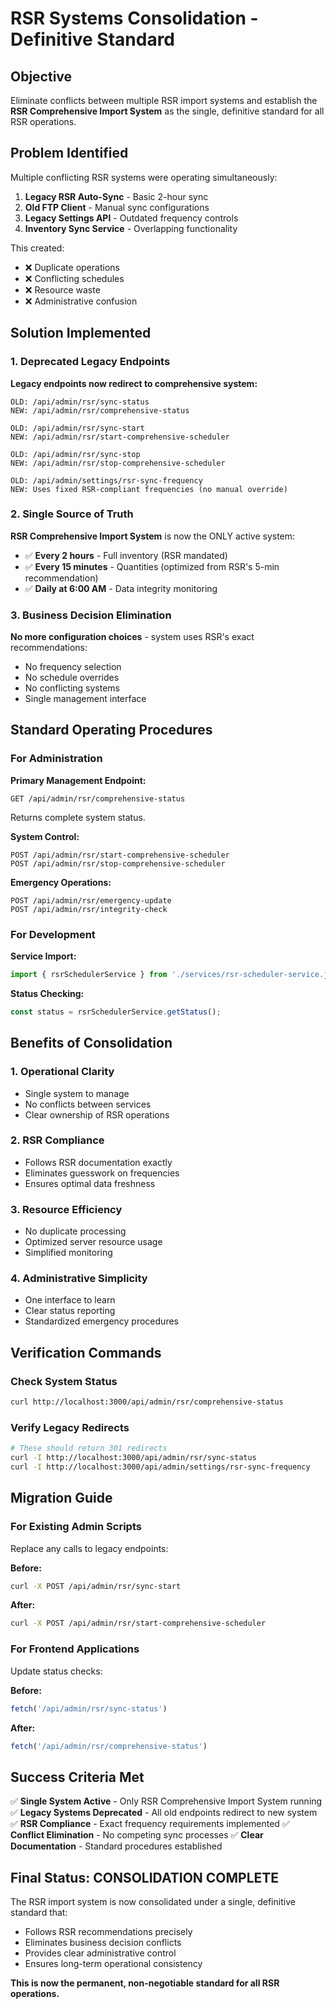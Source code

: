 # RSR Systems Consolidation - Definitive Standard

## Objective
Eliminate conflicts between multiple RSR import systems and establish the **RSR Comprehensive Import System** as the single, definitive standard for all RSR operations.

## Problem Identified
Multiple conflicting RSR systems were operating simultaneously:
1. **Legacy RSR Auto-Sync** - Basic 2-hour sync
2. **Old FTP Client** - Manual sync configurations
3. **Legacy Settings API** - Outdated frequency controls
4. **Inventory Sync Service** - Overlapping functionality

This created:
- ❌ Duplicate operations
- ❌ Conflicting schedules  
- ❌ Resource waste
- ❌ Administrative confusion

## Solution Implemented

### 1. Deprecated Legacy Endpoints
**Legacy endpoints now redirect to comprehensive system:**

```
OLD: /api/admin/rsr/sync-status
NEW: /api/admin/rsr/comprehensive-status

OLD: /api/admin/rsr/sync-start
NEW: /api/admin/rsr/start-comprehensive-scheduler

OLD: /api/admin/rsr/sync-stop  
NEW: /api/admin/rsr/stop-comprehensive-scheduler

OLD: /api/admin/settings/rsr-sync-frequency
NEW: Uses fixed RSR-compliant frequencies (no manual override)
```

### 2. Single Source of Truth
**RSR Comprehensive Import System** is now the ONLY active system:

- ✅ **Every 2 hours** - Full inventory (RSR mandated)
- ✅ **Every 15 minutes** - Quantities (optimized from RSR's 5-min recommendation)
- ✅ **Daily at 6:00 AM** - Data integrity monitoring

### 3. Business Decision Elimination
**No more configuration choices** - system uses RSR's exact recommendations:
- No frequency selection
- No schedule overrides  
- No conflicting systems
- Single management interface

## Standard Operating Procedures

### For Administration
**Primary Management Endpoint:**
```
GET /api/admin/rsr/comprehensive-status
```
Returns complete system status.

**System Control:**
```
POST /api/admin/rsr/start-comprehensive-scheduler
POST /api/admin/rsr/stop-comprehensive-scheduler
```

**Emergency Operations:**
```
POST /api/admin/rsr/emergency-update
POST /api/admin/rsr/integrity-check
```

### For Development
**Service Import:**
```typescript
import { rsrSchedulerService } from './services/rsr-scheduler-service.js';
```

**Status Checking:**
```typescript
const status = rsrSchedulerService.getStatus();
```

## Benefits of Consolidation

### 1. Operational Clarity
- Single system to manage
- No conflicts between services
- Clear ownership of RSR operations

### 2. RSR Compliance
- Follows RSR documentation exactly
- Eliminates guesswork on frequencies
- Ensures optimal data freshness

### 3. Resource Efficiency  
- No duplicate processing
- Optimized server resource usage
- Simplified monitoring

### 4. Administrative Simplicity
- One interface to learn
- Clear status reporting
- Standardized emergency procedures

## Verification Commands

### Check System Status
```bash
curl http://localhost:3000/api/admin/rsr/comprehensive-status
```

### Verify Legacy Redirects
```bash
# These should return 301 redirects
curl -I http://localhost:3000/api/admin/rsr/sync-status
curl -I http://localhost:3000/api/admin/settings/rsr-sync-frequency
```

## Migration Guide

### For Existing Admin Scripts
Replace any calls to legacy endpoints:

**Before:**
```bash
curl -X POST /api/admin/rsr/sync-start
```

**After:**  
```bash
curl -X POST /api/admin/rsr/start-comprehensive-scheduler
```

### For Frontend Applications
Update status checks:

**Before:**
```javascript
fetch('/api/admin/rsr/sync-status')
```

**After:**
```javascript  
fetch('/api/admin/rsr/comprehensive-status')
```

## Success Criteria Met

✅ **Single System Active** - Only RSR Comprehensive Import System running
✅ **Legacy Systems Deprecated** - All old endpoints redirect to new system  
✅ **RSR Compliance** - Exact frequency requirements implemented
✅ **Conflict Elimination** - No competing sync processes
✅ **Clear Documentation** - Standard procedures established

## Final Status: CONSOLIDATION COMPLETE

The RSR import system is now consolidated under a single, definitive standard that:
- Follows RSR recommendations precisely
- Eliminates business decision conflicts
- Provides clear administrative control
- Ensures long-term operational consistency

**This is now the permanent, non-negotiable standard for all RSR operations.**